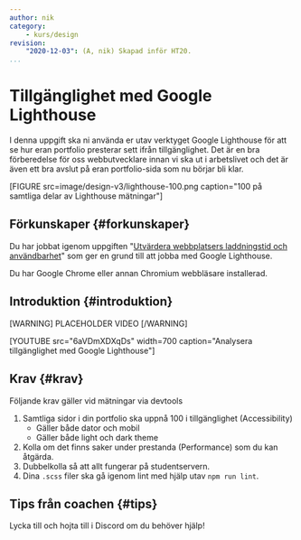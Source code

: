 ```yaml
---
author: nik
category:
    - kurs/design
revision:
    "2020-12-03": (A, nik) Skapad inför HT20.
...
```

Tillgänglighet med Google Lighthouse
===================================

I denna uppgift ska ni använda er utav verktyget Google Lighthouse för att se hur eran portfolio presterar sett ifrån tillgänglighet. Det är en bra förberedelse för oss webbutvecklare innan vi ska ut i arbetslivet och det är även ett bra avslut på eran portfolio-sida som nu börjar bli klar.

[FIGURE src=image/design-v3/lighthouse-100.png caption="100 på samtliga delar av Lighthouse mätningar"]

<!--more-->

Förkunskaper {#forkunskaper}
-----------------------

Du har jobbat igenom uppgiften "[Utvärdera webbplatsers laddningstid och användbarhet](uppgift/utvardera-webbplatsers-laddningstider-och-anvandbarhet-v2)" som ger en grund till att jobba med Google Lighthouse.

Du har Google Chrome eller annan Chromium webbläsare installerad.

Introduktion {#introduktion}
-----------------------

[WARNING]
PLACEHOLDER VIDEO
[/WARNING]

[YOUTUBE src="6aVDmXDXqDs" width=700 caption="Analysera tillgänglighet med Google Lighthouse"]

Krav {#krav}
-----------------------

Följande krav gäller vid mätningar via devtools

1. Samtliga sidor i din portfolio ska uppnå 100 i tillgänglighet (Accessibility)
    * Gäller både dator och mobil
    * Gäller både light och dark theme
1. Kolla om det finns saker under prestanda (Performance) som du kan åtgärda.
1. Dubbelkolla så att allt fungerar på studentservern.
1. Dina `.scss` filer ska gå igenom lint med hjälp utav `npm run lint`.

Tips från coachen {#tips}
-----------------------

Lycka till och hojta till i Discord om du behöver hjälp!
